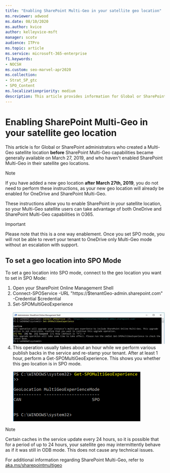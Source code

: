 ```yaml
---
title: "Enabling SharePoint Multi-Geo in your satellite geo location"
ms.reviewer: adwood
ms.date: 08/10/2020
ms.author: kvice
author: kelleyvice-msft
manager: scotv
audience: ITPro
ms.topic: article
ms.service: microsoft-365-enterprise
f1.keywords:
- NOCSH
ms.custom: seo-marvel-apr2020
ms.collection: 
- Strat_SP_gtc
- SPO_Content
ms.localizationpriority: medium
description: This article provides information for Global or SharePoint admins about enabling SharePoint Multi-Geo in satellite geo locations.
---
```


# Enabling SharePoint Multi-Geo in your satellite geo location

This article is for Global or SharePoint administrators who created a Multi-Geo satellite location **before** SharePoint Multi-Geo capabilities became generally available on March 27, 2019, and who haven't enabled SharePoint Multi-Geo in their satellite geo locations.

>[!Note]
>If you have added a new geo location **after March 27th, 2019**, you do not need to perform these instructions, as your new geo location will already be enabled for OneDrive and SharePoint Multi-Geo.

These instructions allow you to enable SharePoint in your satellite location, so your Multi-Geo satellite users can take advantage of both OneDrive and SharePoint Multi-Geo capabilities in O365. 

>[!IMPORTANT]
>Please note that this is a one way enablement. Once you set SPO mode, you will not be able to revert your tenant to OneDrive only Multi-Geo mode without an escalation with support. 

## To set a geo location into SPO Mode

To set a geo location into SPO mode, connect to the geo location you want to set in SPO Mode:

1.    Open your SharePoint Online Management Shell 
2.    Connect-SPOService -URL "https://$tenantGeo-admin.sharepoint.com" -Credential $credential
3.    Set-SPOMultiGeoExperience</br></br>
![Set-SPOMultiGeoExperience.](../media/Set-SPO-MultiGeo.jpg)
4.    This operation usually takes about an hour while we perform various publish backs in the service and re-stamp your tenant. After at least 1 hour, perform a Get-SPOMultiGeoExperience. This shows you whether this geo location is in SPO mode.</br></br>
![Image of Set-SPOMultiGeoExperience.](../media/Get-SPO-MultiGeo.jpg)

  
>[!Note]
>Certain caches in the service update every 24 hours, so it is possible that for a period of up to 24 hours, your satellite geo may intermittently behave as if it was still in ODB mode. This does not cause any technical issues. 
 
For additional information regarding SharePoint Multi-Geo, refer to [aka.ms/sharepointmultigeo](multi-geo-capabilities-in-onedrive-and-sharepoint-online-in-microsoft-365.md)
